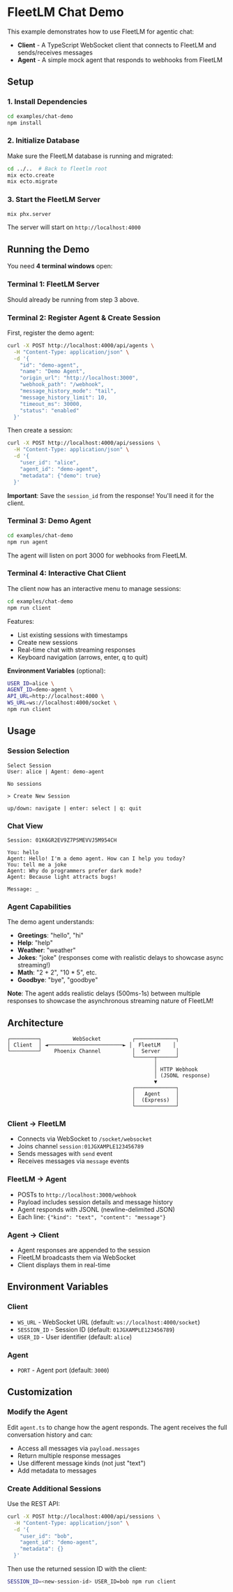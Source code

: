 # FleetLM Chat Demo

This example demonstrates how to use FleetLM for agentic chat:

- **Client** - A TypeScript WebSocket client that connects to FleetLM and sends/receives messages
- **Agent** - A simple mock agent that responds to webhooks from FleetLM

## Setup

### 1. Install Dependencies

```bash
cd examples/chat-demo
npm install
```

### 2. Initialize Database

Make sure the FleetLM database is running and migrated:

```bash
cd ../..  # Back to fleetlm root
mix ecto.create
mix ecto.migrate
```

### 3. Start the FleetLM Server

```bash
mix phx.server
```

The server will start on `http://localhost:4000`

## Running the Demo

You need **4 terminal windows** open:

### Terminal 1: FleetLM Server

Should already be running from step 3 above.

### Terminal 2: Register Agent & Create Session

First, register the demo agent:

```bash
curl -X POST http://localhost:4000/api/agents \
  -H "Content-Type: application/json" \
  -d '{
    "id": "demo-agent",
    "name": "Demo Agent",
    "origin_url": "http://localhost:3000",
    "webhook_path": "/webhook",
    "message_history_mode": "tail",
    "message_history_limit": 10,
    "timeout_ms": 30000,
    "status": "enabled"
  }'
```

Then create a session:

```bash
curl -X POST http://localhost:4000/api/sessions \
  -H "Content-Type: application/json" \
  -d '{
    "user_id": "alice",
    "agent_id": "demo-agent",
    "metadata": {"demo": true}
  }'
```

**Important**: Save the `session_id` from the response! You'll need it for the client.

### Terminal 3: Demo Agent

```bash
cd examples/chat-demo
npm run agent
```

The agent will listen on port 3000 for webhooks from FleetLM.

### Terminal 4: Interactive Chat Client

The client now has an interactive menu to manage sessions:

```bash
cd examples/chat-demo
npm run client
```

Features:
- List existing sessions with timestamps
- Create new sessions
- Real-time chat with streaming responses
- Keyboard navigation (arrows, enter, q to quit)

**Environment Variables** (optional):
```bash
USER_ID=alice \
AGENT_ID=demo-agent \
API_URL=http://localhost:4000 \
WS_URL=ws://localhost:4000/socket \
npm run client
```

## Usage

### Session Selection
```
Select Session
User: alice | Agent: demo-agent

No sessions

> Create New Session

up/down: navigate | enter: select | q: quit
```

### Chat View
```
Session: 01K6GR2EV9Z7PSMEVVJ5M954CH

You: hello
Agent: Hello! I'm a demo agent. How can I help you today?
You: tell me a joke
Agent: Why do programmers prefer dark mode?
Agent: Because light attracts bugs!

Message: _
```

### Agent Capabilities

The demo agent understands:
- **Greetings**: "hello", "hi"
- **Help**: "help"
- **Weather**: "weather"
- **Jokes**: "joke" (responses come with realistic delays to showcase async streaming!)
- **Math**: "2 + 2", "10 * 5", etc.
- **Goodbye**: "bye", "goodbye"

**Note**: The agent adds realistic delays (500ms-1s) between multiple responses to showcase the asynchronous streaming nature of FleetLM!

## Architecture

```
┌─────────┐          WebSocket          ┌─────────────┐
│ Client  │ ◄────────────────────────► │  FleetLM    │
└─────────┘    Phoenix Channel          │  Server     │
                                        └──────┬──────┘
                                               │
                                               │ HTTP Webhook
                                               │ (JSONL response)
                                               ▼
                                        ┌─────────────┐
                                        │   Agent     │
                                        │  (Express)  │
                                        └─────────────┘
```

### Client → FleetLM
- Connects via WebSocket to `/socket/websocket`
- Joins channel `session:01JGXAMPLE123456789`
- Sends messages with `send` event
- Receives messages via `message` events

### FleetLM → Agent
- POSTs to `http://localhost:3000/webhook`
- Payload includes session details and message history
- Agent responds with JSONL (newline-delimited JSON)
- Each line: `{"kind": "text", "content": "message"}`

### Agent → Client
- Agent responses are appended to the session
- FleetLM broadcasts them via WebSocket
- Client displays them in real-time

## Environment Variables

### Client

- `WS_URL` - WebSocket URL (default: `ws://localhost:4000/socket`)
- `SESSION_ID` - Session ID (default: `01JGXAMPLE123456789`)
- `USER_ID` - User identifier (default: `alice`)

### Agent

- `PORT` - Agent port (default: `3000`)

## Customization

### Modify the Agent

Edit `agent.ts` to change how the agent responds. The agent receives the full conversation history and can:

- Access all messages via `payload.messages`
- Return multiple response messages
- Use different message kinds (not just "text")
- Add metadata to messages

### Create Additional Sessions

Use the REST API:

```bash
curl -X POST http://localhost:4000/api/sessions \
  -H "Content-Type: application/json" \
  -d '{
    "user_id": "bob",
    "agent_id": "demo-agent",
    "metadata": {}
  }'
```

Then use the returned session ID with the client:

```bash
SESSION_ID=<new-session-id> USER_ID=bob npm run client
```
